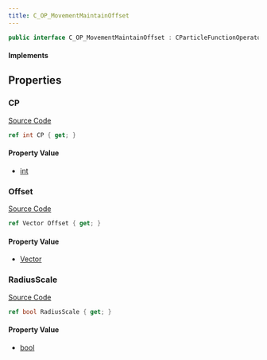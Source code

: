 ```yaml
---
title: C_OP_MovementMaintainOffset
---
```


```csharp
public interface C_OP_MovementMaintainOffset : CParticleFunctionOperator, CParticleFunction, ISchemaClass<CParticleFunction>, ISchemaClass<CParticleFunctionOperator>, ISchemaClass<C_OP_MovementMaintainOffset>, ISchemaField, ISchemaClass, INativeHandle
```

#### Implements

## Properties

### CP

[Source Code](https://github.com/swiftly-solution/swiftlys2/blob/main/managed/src/SwiftlyS2.Generated/Schemas/Interfaces/C_OP_MovementMaintainOffset.cs#L19)

```csharp
ref int CP { get; }
```

#### Property Value

- [int](https://learn.microsoft.com/dotnet/api/system.int32)

### Offset

[Source Code](https://github.com/swiftly-solution/swiftlys2/blob/main/managed/src/SwiftlyS2.Generated/Schemas/Interfaces/C_OP_MovementMaintainOffset.cs#L17)

```csharp
ref Vector Offset { get; }
```

#### Property Value

- [Vector](/docs/api/shared/natives/vector)

### RadiusScale

[Source Code](https://github.com/swiftly-solution/swiftlys2/blob/main/managed/src/SwiftlyS2.Generated/Schemas/Interfaces/C_OP_MovementMaintainOffset.cs#L21)

```csharp
ref bool RadiusScale { get; }
```

#### Property Value

- [bool](https://learn.microsoft.com/dotnet/api/system.boolean)

